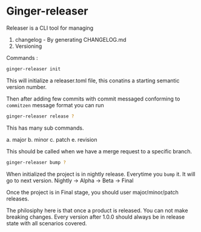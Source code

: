 # Ginger-releaser

Releaser is a CLI tool for managing 
1. changelog - By generating CHANGELOG.md
2. Versioning



Commands : 

```sh
ginger-releaser init
```

This will initialize a releaser.toml file, this conatins a starting semantic version number. 

Then after adding few commits with commit messaged conforming to `commitzen` message format you can run

```sh
ginger-releaser release ?
```
This has many sub commands. 

a. major
b. minor
c. patch
e. revision

This should be called when we have a merge request to a specific branch. 


```sh
ginger-releaser bump ?
```
When initialized the project is in nightly release. Everytime you `bump` it. It will go to next version. Nightly -> Alpha -> Beta -> Final 

Once the project is in Final stage, you should user major/minor/patch releases. 

The philosiphy here is that once a product is released. You can not make breaking changes. Every version after 1.0.0 should always be in release state with all scenarios covered. 